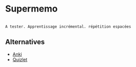 # Supermemo

```{note}

A tester. Apprentissage incrémental. répétition espacées

```

## Alternatives

- [Anki](https://apps.ankiweb.net/)
- [Quizlet](https://quizlet.com/fr)